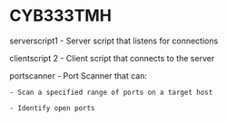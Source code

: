 # CYB333TMH

serverscript1 -  Server script that listens for connections

clientscript 2 - Client script that connects to the server

portscanner - Port Scanner that can:

    - Scan a specified range of ports on a target host
    
    - Identify open ports
